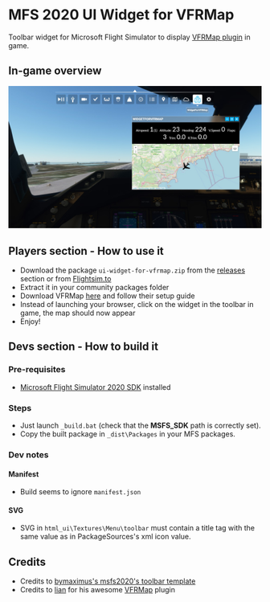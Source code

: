 # MFS 2020 UI Widget for VFRMap

Toolbar widget for Microsoft Flight Simulator to display [VFRMap plugin](https://www.msfsaddons.org/freeware/plugin-vfrmap) in game.

## In-game overview

![In game overview](/_doc/Ingame.jpg)

## Players section - How to use it

* Download the package ``ui-widget-for-vfrmap.zip`` from the [releases](https://github.com/joelcancela/MFS2020_VFRMap_UI_Widget/releases) section or from [Flightsim.to](https://flightsim.to/file/9424/mfs-2020-ui-widget-for-vfrmap)
* Extract it in your community packages folder
* Download VFRMap [here](https://www.msfsaddons.org/freeware/plugin-vfrmap) and follow their setup guide
* Instead of launching your browser, click on the widget in the toolbar in game, the map should now appear
* Enjoy!

## Devs section - How to build it

### Pre-requisites

* [Microsoft Flight Simulator 2020 SDK](https://forums.flightsimulator.com/t/how-to-getting-started-with-the-sdk-dev-mode/123241) installed

### Steps

* Just launch ``_build.bat`` (check that the **MSFS_SDK** path is correctly set).
* Copy the built package in ``_dist\Packages`` in your MFS packages.

### Dev notes

#### Manifest

* Build seems to ignore ``manifest.json``

#### SVG

* SVG in ``html_ui\Textures\Menu\toolbar`` must contain a title tag with the same value as in PackageSources's xml icon value.

## Credits

* Credits to [bymaximus's msfs2020's toolbar template](https://github.com/bymaximus/msfs2020-toolbar-window-template)
* Credits to [lian](https://github.com/lian/) for his awesome [VFRMap](https://www.msfsaddons.org/freeware/plugin-vfrmap) plugin